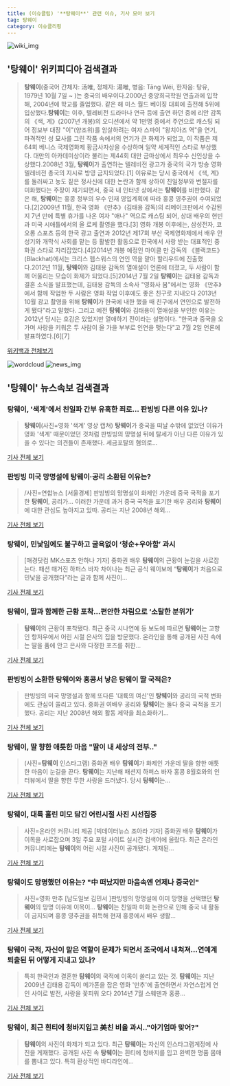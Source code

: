 ```yaml
---
title: (이슈클립) '**탕웨이**' 관련 이슈, 기사 모아 보기
tag: 탕웨이
category: 이슈클리핑
---
```

![wiki_img](https://user-images.githubusercontent.com/42597476/44503234-41136a80-a6d0-11e8-9071-6fc6418eafe4.png)
## **'**탕웨이**'** 위키피디아 검색결과
>**탕웨이**(중국어 간체자: 汤唯, 정체자: 湯唯, 병음: Tāng Wéi, 한자음: 탕유, 1979년 10월 7일 ~ )는 중국의 배우이다.2000년 중앙희극학원 연출과에 입학해, 2004년에 학교를 졸업했다. 같은 해 미스 월드 베이징 대회에 출전해 5위에 입상했다.**탕웨이**는 이후, 텔레비전 드라마나 연극 등에 출연 하던 중에 리안 감독의 《색, 계》(2007년 개봉)의 오디션에서 약 1만명 중에서 주연으로 캐스팅 되어 정보부 대장 "이"(양조위)를 암살하려는 여자 스파이 "왕치아즈 역"을 연기, 파격적인 성 묘사를 그린 작품 속에서의 연기가 큰 화제가 되었고, 이 작품은 제64회 베니스 국제영화제 황금사자상을 수상하며 일약 세계적인 스타로 부상했다. 대만의 아카데미상이라 불리는 제44회 대만 금마상에서 최우수 신인상을 수상했다.2008년 3월, **탕웨이**가 출연하는 텔레비전 광고가 중국의 국가 방송 영화 텔레비전 총국의 지시로 방영 금지되었다.[1] 이유로는 당시 중국에서 《색, 계》를 둘러싸고 농도 짙은 정사신에 대한 논란과 함께 상하이 친일정부와 변절자를 미화했다는 주장이 제기되면서, 중국 내 인터넷 상에서는 **탕웨이**를 비판했다. 같은 해, **탕웨이**는 홍콩 정부의 우수 인재 영입계획에 따라 홍콩 영주권이 수여되었다.[2]2009년 11월, 한국 영화 《만추》(김태용 감독)의 리메이크판에서 수감된 지 7년 만에 특별 휴가를 나온 여자 "애나" 역으로 캐스팅 되어, 상대 배우의 현빈과 미국 시애틀에서의 올 로케 촬영을 했다.[3] 영화 개봉 이후에는, 삼성전자, 코오롱 스포츠 등의 한국 광고 출연과 2012년 제17회 부산 국제영화제에서 배우 안성기와 개막식 사회를 맡는 등 활발한 활동으로 한국에서 사랑 받는 대표적인 중화권 스타로 자리잡았다.[4]2014년 개봉 예정인 마이클 만 감독의 《블랙코드》(Blackhat)에서는 크리스 헴스워스의 연인 역을 맡아 할리우드에 진출했다.2012년 11월, **탕웨이**와 김태용 감독의 열애설이 언론에 터졌고, 두 사람이 함께 어울리는 모습이 화제가 되었다.[5]2014년 7월 2일 **탕웨이**는 김태용 감독과 결혼 소식을 발표했는데, 김태용 감독의 소속사 "영화사 봄"에서는 영화 《만추》에서 함께 작업한 두 사람은 영화 작업 이후에도 좋은 친구로 지내오다 2013년 10월 광고 촬영을 위해 **탕웨이**가 한국에 내한 했을 때 친구에서 연인으로 발전하게 됐다"라고 말했다. 그리고 예전 **탕웨이**와 김태용이 열애설을 부인한 이유는 2012년 당시는 호감은 있었지만 열애하기 전이라는 설명이다. "한국과 중국을 오가며 사랑을 키워온 두 사람이 올 가을 부부로 인연을 맺는다"고 7월 2일 언론에 발표하였다.[6][7]

<a href="https://ko.wikipedia.org/wiki/탕웨이" target="_blank">위키백과 전체보기</a>

![wordcloud](https://s3.ap-northeast-2.amazonaws.com/lyrics101-wordcloud/2018-09-03-1535963756.png)
![news_img](https://user-images.githubusercontent.com/42597476/44507050-1206f400-a6e4-11e8-8d98-7ffbfebb353f.png)
## **'**탕웨이**'** 뉴스속보 검색결과
### **탕웨이**, '색계'에서 친일파 간부 유혹한 죄로… 판빙빙 다른 이유 있나?

>**탕웨이**(사진=영화 '색계' 영상 캡쳐) **탕웨이**가 중국을 떠날 수밖에 없었던 이유가 영화 '색계' 때문이었던 것처럼 판빙빙의 망명설 뒤에 탈세가 아닌 다른 이유가 있을 수 있다는 의견들이 존재했다.   세금포탈의 혐의로...

<a href="http://www.gnmaeil.com/news/articleView.html?idxno=381640" target="_blank">기사 전체 보기</a>

### 판빙빙 미국 망명설에 **탕웨이**·공리 소환된 이유는?

>/사진=연합뉴스 [서울경제] 판빙빙의 망명설이 화제인 가운데 중국 국적을 포기한 **탕웨이**, 공리가... 이러한 가운데 과거 중국 국적을 포기한 배우 공리와 **탕웨이**에 대한 관심도 높아지고 있따. 공리는 지난 2008년 해외...

<a href="http://www.sedaily.com/NewsView/1S4HRW761V" target="_blank">기사 전체 보기</a>

### **탕웨이**, 민낯임에도 불구하고 굴욕없이 ‘청순+우아함’ 과시

>[매경닷컴 MK스포츠 안하나 기자] 중화권 배우 **탕웨이**의 근황이 눈길을 사로잡는다. 패션 매거진 하퍼스 바자 차이나는 최근 공식 웨이보에 “**탕웨이**가 처음으로 민낯을 공개했다”라는 글과 함께 사진이...

<a href="http://sports.mk.co.kr/view.php?year=2018&no=554753" target="_blank">기사 전체 보기</a>

### **탕웨이**, 딸과 함께한 근황 포착…편안한 차림으로 ‘소탈한 분위기’

>**탕웨이**의 근황이 포착됐다. 최근 중국 시나연예 등 보도에 따르면 **탕웨이**는 고향인 항저우에서 어린 시절 은사의 집을 방문했다. 온라인을 통해 공개된 사진 속에는 딸을 품에 안고 은사와 다정한 포즈를 취한...

<a href="http://daily.hankooki.com/lpage/entv/201809/dh20180903165906139020.htm" target="_blank">기사 전체 보기</a>

### 판빙빙이 소환한 **탕웨이**와 홍콩서 낳은 **탕웨이** 딸 국적은?

>판빙빙의 미국 망명설과 함께 또다른 '대륙의 여신'인 **탕웨이**와 공리의 국적 변화에도 관심이 쏠리고 있다. 중화권 여배우 공리와 **탕웨이**는 둘다 중국 국적을 포기했다. 공리는 지난 2008년 해외 활동 제약을 최소화하기...

<a href="http://news20.busan.com/controller/newsController.jsp?newsId=20180903000149" target="_blank">기사 전체 보기</a>

### **탕웨이**, 딸 향한 애틋한 마음 "딸이 내 세상의 전부.."

>(사진=**탕웨이** 인스타그램) 중화권 배우 **탕웨이**가 화제인 가운데 딸을 향한 애틋한 마음이 눈길을 끈다. **탕웨이**는 지난해 패션지 하퍼스 바자 홍콩 8월호와의 인터뷰에서 딸을 향한 무한 사랑을 드러냈다. 당시 **탕웨이**는...

<a href="http://www.anewsa.com/detail.php?number=1365601&thread=07r05" target="_blank">기사 전체 보기</a>

### **탕웨이**, 대륙 홀린 미모 담긴 어린시절 사진 시선집중

>사진=온라인 커뮤니티 제공 [빅데이터뉴스 조아라 기자] 중화권 배우 **탕웨이**가 이목을 사로잡으며 3일 주요 포털 사이트 실시간 검색어에 올랐다. 최근 온라인 커뮤니티에는 **탕웨이**의 어린 시절 사진이 공개됐다. 게재된...

<a href="http://www.thebigdata.co.kr/view.php?ud=201809031706439866c2f6b121bc_23" target="_blank">기사 전체 보기</a>

### **탕웨이**도 망명했던 이유는? "中 떠났지만 마음속엔 언제나 중국인"

>사진=영화 만추 [남도일보 김민서 ]판빙빙의 망명설에 이미 망명을 선택했던 **탕웨이**의 망명 이유에 이목이... **탕웨이**는 친일파 미화 논란으로 인해 중국 내 활동이 금지되며 홍콩 영주권을 취득해 현재 홍콩에서 배우 생활...

<a href="http://www.namdonews.com/news/articleView.html?idxno=488652" target="_blank">기사 전체 보기</a>

### **탕웨이** 국적, 자신이 맡은 역할이 문제가 되면서 조국에서 내쳐져...연예계 퇴출된 뒤 어떻게 지내고 있나?

>특히 한국인과 결혼한 **탕웨이**의 국적에 이목이 쏠리고 있는 것. **탕웨이**는 지난 2009년 김태용 감독이 메가폰을 잡은 영화 '만추'에 출연하면서 자연스럽게 연인 사이로 발전, 사랑을 꽃피워 오다 2014년 7월 스웨덴과 홍콩...

<a href="http://www.daejeontoday.com/news/articleView.html?idxno=511424" target="_blank">기사 전체 보기</a>

### **탕웨이**, 최근 흰티에 청바지입고 美친 비율 과시.."아기엄마 맞어?"

>**탕웨이**의 사진이 화제가 되고 있다. 최근 **탕웨이**는 자신의 인스타그램계정에 사진을 게재했다. 공개된 사진 속 **탕웨이**는 흰티에 청바지를 입고 완벽한 명품 몸매를 뽐내고 있다. 특히 환상적인 바디라인에...

<a href="http://www.joongdo.co.kr/main/view.php?key=20180903001501393" target="_blank">기사 전체 보기</a>


